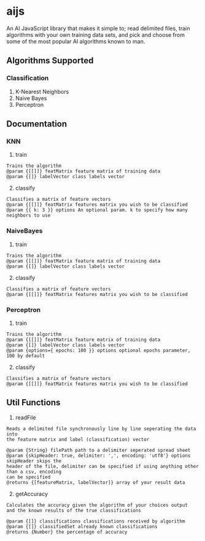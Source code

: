 # aijs
An AI JavaScript library that makes it simple to; read delimited files, train algorithms with your own training data sets, and pick and choose from some of the most popular AI algorithms known to man.

## Algorithms Supported
### Classification
1. K-Nearest Neighbors
2. Naive Bayes
3. Perceptron

## Documentation
### KNN
1. train
```
Trains the algorithm
@param {[[]]} featMatrix feature matrix of training data
@param {[]} labelVector class labels vector
```

2. classify
```
Classifies a matrix of feature vectors
@param {[[]]} featMatrix features matrix you wish to be classified
@param {{ k: 3 }} options An optional param. k to specify how many neighbors to use
```

### NaiveBayes
1. train
```
Trains the algorithm
@param {[[]]} featMatrix feature matrix of training data
@param {[]} labelVector class labels vector
```

2. classify
```
Classifies a matrix of feature vectors
@param {[[]]} featMatrix features matrix you wish to be classified
```

### Perceptron
1. train
```
Trains the algorithm
@param {[[]]} featMatrix feature matrix of training data
@param {[]} labelVector class labels vector
@param {options={ epochs: 100 }} options optional epochs parameter, 100 by default
```

2. classify
```
Classifies a matrix of feature vectors
@param {[[]]} featMatrix features matrix you wish to be classified
```

## Util Functions
1. readFile
```
Reads a delimited file synchronously line by line seperating the data into
the feature matrix and label (classification) vector
 
@param {String} filePath path to a delimiter seperated spread sheet
@param {skipHeader: true, delimiter: ',', encoding: 'utf8'} options skipHeader skips the 
header of the file, delimiter can be specified if using anything other than a csv, encoding
can be specified
@returns {[featureMatrix, labelVector]} array of your result data 
```

2. getAccuracy
```
Calculates the accuracy given the algorithm of your choices output 
and the known results of the true classifications 

@param {[]} classifications classifications received by algorithm
@param {[]} classifiedSet already known classifications
@returns {Number} the percentage of accuracy
```
